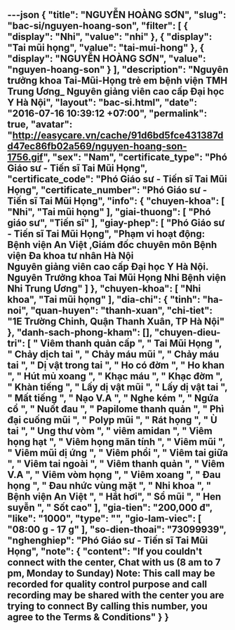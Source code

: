 ---json
{
    "title": "NGUYỄN HOÀNG SƠN",
    "slug": "bac-si/nguyen-hoang-son",
    "filter": [
        {
            "display": "Nhi",
            "value": "nhi"
        },
        {
            "display": "Tai mũi họng",
            "value": "tai-mui-hong"
        },
        {
            "display": "NGUYỄN HOÀNG SƠN",
            "value": "nguyen-hoang-son"
        }
    ],
    "description": "Nguyên trưởng khoa Tai-Mũi-Họng trẻ em bệnh viện TMH Trung Ương_ Nguyên giảng viên cao cấp Đại học Y Hà Nội",
    "layout": "bac-si.html",
    "date": "2016-07-16 10:39:12 +07:00",
    "permalink": true,
    "avatar": "http://easycare.vn/cache/91d6bd5fce431387dd47ec86fb02a569/nguyen-hoang-son-1756.gif",
    "sex": "Nam",
    "certificate_type": "Phó Giáo sư - Tiến sĩ Tai Mũi Họng",
    "certificate_code": "Phó Giáo sư - Tiến sĩ Tai Mũi Họng",
    "certificate_number": "Phó Giáo sư - Tiến sĩ Tai Mũi Họng",
    "info": {
        "chuyen-khoa": [
            "Nhi",
            "Tai mũi họng"
        ],
        "giai-thuong": [
            "Phó giáo sư",
            "Tiến sĩ"
        ],
        "giay-phep": [
            "Phó Giáo sư - Tiến sĩ Tai Mũi Họng",
            "Phạm vi hoạt động: Bệnh viện An Việt ,Giám đốc chuyên môn Bệnh viện Đa khoa tư nhân Hà Nội <br>Nguyên giảng viên cao cấp Đại học Y Hà Nội.<br>Nguyên Trưởng khoa Tai Mũi Họng Nhi Bệnh viện Nhi Trung Ương"
        ]
    },
    "chuyen-khoa": [
        "Nhi khoa",
        "Tai mũi họng"
    ],
    "dia-chi": {
        "tinh": "ha-noi",
        "quan-huyen": "thanh-xuan",
        "chi-tiet": "1E Trường Chinh, Quận Thanh Xuân, TP Hà Nội"
    },
    "danh-sach-phong-kham": [],
    "chuyen-dieu-tri": [
        " Viêm thanh quản cấp ",
        " Tai Mũi Họng ",
        " Chảy dịch tai ",
        " Chảy máu mũi ",
        " Chảy máu tai ",
        " Dị vật trong tai ",
        " Ho có đờm ",
        " Ho khan ",
        " Hút mủ xoang ",
        " Khạc máu ",
        " Khạc đờm ",
        " Khàn tiếng ",
        " Lấy dị vật mũi ",
        " Lấy dị vật tai ",
        " Mất tiếng ",
        " Nạo V.A ",
        " Nghe kém ",
        " Ngứa cổ ",
        " Nuốt đau ",
        " Papilome thanh quản ",
        " Phì đại cuống mũi ",
        " Polyp mũi ",
        " Rát họng ",
        " Ù tai ",
        " Ung thư vòm ",
        " viêm amidan ",
        " Viêm họng hạt ",
        " Viêm họng mãn tính ",
        " Viêm mũi ",
        " Viêm mũi dị ứng ",
        " Viêm phổi ",
        " Viêm tai giữa ",
        " Viêm tai ngoài ",
        " Viêm thanh quản ",
        " Viêm V.A ",
        " Viêm vòm họng ",
        " Viêm xoang ",
        " Đau họng ",
        " Đau nhức vùng mặt ",
        " Nhi khoa ",
        " Bệnh viện An Việt ",
        " Hắt hơi",
        " Sổ mũi ",
        " Hen suyễn ",
        " Sốt cao"
    ],
    "gia-tien": "200,000 đ",
    "like": "1000",
    "type": "",
    "gio-lam-viec": [
        "08:00 g - 17 g"
    ],
    "so-dien-thoai": "73099939",
    "nghenghiep": "Phó Giáo sư - Tiến sĩ Tai Mũi Họng",
    "note": {
        "content": "If you couldn't connect with the center, Chat with us (8 am to 7 pm, Monday to Sunday) Note: This call may be recorded for quality control purpose and call recording may be shared with the center you are trying to connect By calling this number, you agree to the Terms & Conditions"
    }
}
---
